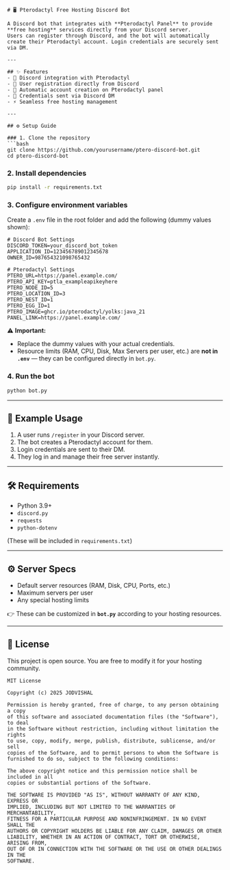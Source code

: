 
````
# 🖥️ Pterodactyl Free Hosting Discord Bot

A Discord bot that integrates with **Pterodactyl Panel** to provide **free hosting** services directly from your Discord server.  
Users can register through Discord, and the bot will automatically create their Pterodactyl account. Login credentials are securely sent via DM.  

---

## ✨ Features
- 🔗 Discord integration with Pterodactyl  
- 📝 User registration directly from Discord  
- 🤖 Automatic account creation on Pterodactyl panel  
- 📩 Credentials sent via Discord DM  
- ⚡ Seamless free hosting management  

---

## ⚙️ Setup Guide

### 1. Clone the repository
```bash
git clone https://github.com/yourusername/ptero-discord-bot.git
cd ptero-discord-bot
````

### 2. Install dependencies

```bash
pip install -r requirements.txt
```

### 3. Configure environment variables

Create a `.env` file in the root folder and add the following (dummy values shown):

```env
# Discord Bot Settings
DISCORD_TOKEN=your_discord_bot_token
APPLICATION_ID=123456789012345678
OWNER_ID=987654321098765432

# Pterodactyl Settings
PTERO_URL=https://panel.example.com/
PTERO_API_KEY=ptla_exampleapikeyhere
PTERO_NODE_ID=5
PTERO_LOCATION_ID=3
PTERO_NEST_ID=1
PTERO_EGG_ID=1
PTERO_IMAGE=ghcr.io/pterodactyl/yolks:java_21
PANEL_LINK=https://panel.example.com/
```

⚠️ **Important:**

* Replace the dummy values with your actual credentials.
* Resource limits (RAM, CPU, Disk, Max Servers per user, etc.) are **not in `.env`** — they can be configured directly in `bot.py`.

### 4. Run the bot

```bash
python bot.py
```

---

## 📌 Example Usage

1. A user runs `/register` in your Discord server.
2. The bot creates a Pterodactyl account for them.
3. Login credentials are sent to their DM.
4. They log in and manage their free server instantly.

---

## 🛠️ Requirements

* Python 3.9+
* `discord.py`
* `requests`
* `python-dotenv`

(These will be included in `requirements.txt`)

---

## ⚙️ Server Specs

* Default server resources (RAM, Disk, CPU, Ports, etc.)
* Maximum servers per user
* Any special hosting limits

👉 These can be customized in **`bot.py`** according to your hosting resources.

---

## 📜 License

This project is open source. You are free to modify it for your hosting community.

```
MIT License

Copyright (c) 2025 JODVISHAL

Permission is hereby granted, free of charge, to any person obtaining a copy
of this software and associated documentation files (the "Software"), to deal
in the Software without restriction, including without limitation the rights
to use, copy, modify, merge, publish, distribute, sublicense, and/or sell
copies of the Software, and to permit persons to whom the Software is
furnished to do so, subject to the following conditions:

The above copyright notice and this permission notice shall be included in all
copies or substantial portions of the Software.

THE SOFTWARE IS PROVIDED "AS IS", WITHOUT WARRANTY OF ANY KIND, EXPRESS OR
IMPLIED, INCLUDING BUT NOT LIMITED TO THE WARRANTIES OF MERCHANTABILITY,
FITNESS FOR A PARTICULAR PURPOSE AND NONINFRINGEMENT. IN NO EVENT SHALL THE
AUTHORS OR COPYRIGHT HOLDERS BE LIABLE FOR ANY CLAIM, DAMAGES OR OTHER
LIABILITY, WHETHER IN AN ACTION OF CONTRACT, TORT OR OTHERWISE, ARISING FROM,
OUT OF OR IN CONNECTION WITH THE SOFTWARE OR THE USE OR OTHER DEALINGS IN THE
SOFTWARE.

